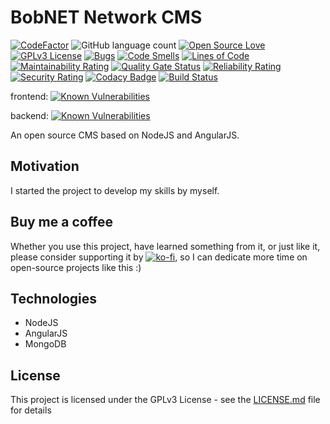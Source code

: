 # BobNET Network CMS 
[![CodeFactor](https://www.codefactor.io/repository/github/bobnetnetwork/cms/badge)](https://www.codefactor.io/repository/github/bobnetnetwork/cms) ![GitHub language count](https://img.shields.io/github/languages/count/bobnetnetwork/cms)  [![Open Source Love](https://badges.frapsoft.com/os/v1/open-source.svg?v=103)](https://github.com/ellerbrock/open-source-badges/) [![GPLv3 License](https://img.shields.io/badge/License-GPL%20v3-yellow.svg)](https://opensource.org/licenses/) [![Bugs](https://sonarcloud.io/api/project_badges/measure?project=bobnetnetwork_cms&metric=bugs)](https://sonarcloud.io/dashboard?id=bobnetnetwork_cms) [![Code Smells](https://sonarcloud.io/api/project_badges/measure?project=bobnetnetwork_cms&metric=code_smells)](https://sonarcloud.io/dashboard?id=bobnetnetwork_cms) [![Lines of Code](https://sonarcloud.io/api/project_badges/measure?project=bobnetnetwork_cms&metric=ncloc)](https://sonarcloud.io/dashboard?id=bobnetnetwork_cms) [![Maintainability Rating](https://sonarcloud.io/api/project_badges/measure?project=bobnetnetwork_cms&metric=sqale_rating)](https://sonarcloud.io/dashboard?id=bobnetnetwork_cms) [![Quality Gate Status](https://sonarcloud.io/api/project_badges/measure?project=bobnetnetwork_cms&metric=alert_status)](https://sonarcloud.io/dashboard?id=bobnetnetwork_cms) [![Reliability Rating](https://sonarcloud.io/api/project_badges/measure?project=bobnetnetwork_cms&metric=reliability_rating)](https://sonarcloud.io/dashboard?id=bobnetnetwork_cms) [![Security Rating](https://sonarcloud.io/api/project_badges/measure?project=bobnetnetwork_cms&metric=security_rating)](https://sonarcloud.io/dashboard?id=bobnetnetwork_cms) [![Codacy Badge](https://app.codacy.com/project/badge/Grade/1a48c0cd143546c9a2e04cafbe1f089a)](https://www.codacy.com/gh/bobnetnetwork/cms?utm_source=github.com&amp;utm_medium=referral&amp;utm_content=bobnetnetwork/cms&amp;utm_campaign=Badge_Grade) [![Build Status](https://travis-ci.com/bobnetnetwork/cms.svg?branch=master)](https://travis-ci.com/bobnetnetwork/cms)

frontend:  [![Known Vulnerabilities](https://snyk.io/test/github/bobnetnetwork/cms/badge.svg?targetFile=frontend/src/package.json)](https://snyk.io/test/github/bobnetnetwork/cms?targetFile=frontend/src/package.json)

backend: [![Known Vulnerabilities](https://snyk.io/test/github/bobnetnetwork/cms/badge.svg?targetFile=backend/src/package.json)](https://snyk.io/test/github/bobnetnetwork/cms?targetFile=backend/src/package.json)

An open source CMS based on NodeJS and AngularJS. 

## Motivation

I started the project to develop my skills by myself.

## Buy me a coffee

Whether you use this project, have learned something from it, or just like it, please consider supporting it by [![ko-fi](https://www.ko-fi.com/img/githubbutton_sm.svg)](https://ko-fi.com/C0C51L9LE), so I can dedicate more time on open-source projects like this :)

## Technologies
* NodeJS
* AngularJS
* MongoDB

## License
This project is licensed under the GPLv3 License - see the [LICENSE.md](LICENSE.md) file for details

